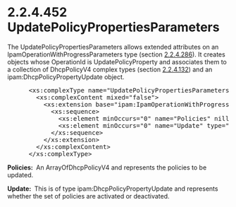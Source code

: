 <html dir="LTR" xmlns:mshelp="http://msdn.microsoft.com/mshelp" xmlns:ddue="http://ddue.schemas.microsoft.com/authoring/2003/5" xmlns:xlink="http://www.w3.org/1999/xlink" xmlns:tool="http://www.microsoft.com/tooltip">
 <body>
 <div id="header">
 <h1 class="heading">2.2.4.452 UpdatePolicyPropertiesParameters</h1>
 </div>
 <div id="mainSection">
 <div id="mainBody">
 <div id="allHistory" class="saveHistory"></div>
 <div id="sectionSection0" class="section" name="collapseableSection">
 

<p>The UpdatePolicyPropertiesParameters allows extended
attributes on an IpamOperationWithProgressParameters type (section <a href="99fc6063-33f2-47ef-8db7-91d89369e3dc.md">2.2.4.286</a>). It creates
objects whose OperationId is UpdatePolicyProperty and associates them to a
collection of DhcpPolicyV4 complex types (section <a href="d159e433-4820-4d34-92d9-7f3afb1014fa.md">2.2.4.132</a>) and an
ipam:DhcpPolicyPropertyUpdate object.</p>

<dl>
<dd>
<div><pre> &lt;xs:complexType name=&quot;UpdatePolicyPropertiesParameters&quot;&gt;
   &lt;xs:complexContent mixed=&quot;false&quot;&gt;
     &lt;xs:extension base=&quot;ipam:IpamOperationWithProgressParameters&quot;&gt;
       &lt;xs:sequence&gt;
         &lt;xs:element minOccurs=&quot;0&quot; name=&quot;Policies&quot; nillable=&quot;true&quot; type=&quot;ipam:ArrayOfDhcpPolicyV4&quot; /&gt;
         &lt;xs:element minOccurs=&quot;0&quot; name=&quot;Update&quot; type=&quot;ipam:DhcpPolicyPropertyUpdate&quot; /&gt;
       &lt;/xs:sequence&gt;
     &lt;/xs:extension&gt;
   &lt;/xs:complexContent&gt;
 &lt;/xs:complexType&gt;
</pre></div>
</dd></dl>

<p><b>Policies: </b> An ArrayOfDhcpPolicyV4 and
represents the policies to be updated.</p>

<p><b>Update: </b> This is of type
ipam:DhcpPolicyPropertyUpdate and represents whether the set of policies are
activated or deactivated.</p>


 </div>
 </div>
 </div>
 </body>
</html>